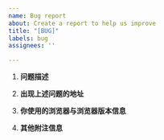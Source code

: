 ```yaml
---
name: Bug report
about: Create a report to help us improve
title: "[BUG]"
labels: bug
assignees: ''

---
```


<!--
这里是 issue 模板，请按照模板格式进行 issue 提交。
如果你提交的 issue 没有按照 issue 模板来创建，将很有可能会被直接关闭。
另外为了创建高质量的提问，建议您先阅读了解下：  
[提问的智慧 - 中国版](https://mp.weixin.qq.com/s/q461so9lWk4FKJGZ-p7Vcg)  
[How To Ask Questions The Smart Way](http://www.catb.org/~esr/faqs/smart-questions.html)
-->

1. **问题描述**
<!-- 请在此处填写 -->

2. **出现上述问题的地址**
<!-- 请在此处填写 -->

3. **你使用的浏览器与浏览器版本信息**
<!-- 请在此处填写 -->

4. **其他附注信息**
<!-- 请在此处填写 -->
